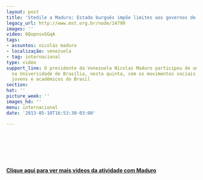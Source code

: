 ```yaml
---
layout: post
title: 'Stedile a Maduro: Estado burguês impõe limites aos governos de esquerda '
legacy_url: http://www.mst.org.br/node/14799
images: ''
video: 6QopnsvGGqA
tags:
- assuntos: nicolás maduro
- localização: venezuela
- tag: internacional
type: video
support_line: O presidente da Venezuela Nicolas Maduro participou de uma palestra
  na Universidade de Brasília, nesta quinta, com os movimentos sociais, sindicatos,
  jovens e acadêmicos do Brasil
section: 
hat: ''
picture_week: ''
images_hd: ''
menu: internacional
date: '2013-05-10T16:53:30-03:00'

---
```

<p>&nbsp;</p><p>&nbsp;</p><p style="text-align: center;"><object data="http://www.youtube.com/v/6QopnsvGGqA" type="application/x-shockwave-flash" height="500" width="600"><param name="data" value="http://www.youtube.com/v/6QopnsvGGqA"><param name="src" value="http://www.youtube.com/v/6QopnsvGGqA"></object></p><p style="text-align: center;">&nbsp;</p><p style="text-align: left;"><strong><a href="http://www.youtube.com/user/MultimedioVTV?feature=watch" target="_blank">Clique aqui para ver mais vídeos da atividade com Maduro</a></strong></p>
